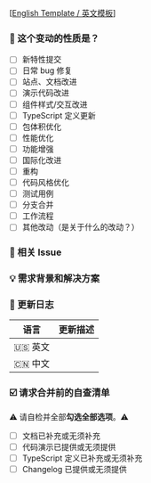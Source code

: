 <!--
首先，感谢你的贡献！😄

新特性请提交至 feature 分支，其余可提交至 master 分支。
在维护者审核通过后会合并。
请确保填写以下 pull request 的信息，谢谢！~
-->

[[English Template / 英文模板](https://github.com/ant-design/ant-design/blob/master/.github/PULL_REQUEST_TEMPLATE.md)]

### 🤔 这个变动的性质是？

- [ ] 新特性提交
- [ ] 日常 bug 修复
- [ ] 站点、文档改进
- [ ] 演示代码改进
- [ ] 组件样式/交互改进
- [ ] TypeScript 定义更新
- [ ] 包体积优化
- [ ] 性能优化
- [ ] 功能增强
- [ ] 国际化改进
- [ ] 重构
- [ ] 代码风格优化
- [ ] 测试用例
- [ ] 分支合并
- [ ] 工作流程
- [ ] 其他改动（是关于什么的改动？）

### 🔗 相关 Issue

<!--
1. 描述相关需求的来源，如相关的 issue 讨论链接。
2. 例如 close #xxxx、 fix #xxxx
-->

### 💡 需求背景和解决方案

<!--
1. 要解决的具体问题。
2. 列出最终的 API 实现和用法。
3. 涉及UI/交互变动需要有截图或 GIF。
-->

### 📝 更新日志

<!--
从用户角度描述具体变化，以及可能的 breaking change 和其他风险。
-->

| 语言    | 更新描述 |
| ------- | -------- |
| 🇺🇸 英文 |          |
| 🇨🇳 中文 |          |

### ☑️ 请求合并前的自查清单

⚠️ 请自检并全部**勾选全部选项**。⚠️

- [ ] 文档已补充或无须补充
- [ ] 代码演示已提供或无须提供
- [ ] TypeScript 定义已补充或无须补充
- [ ] Changelog 已提供或无须提供

